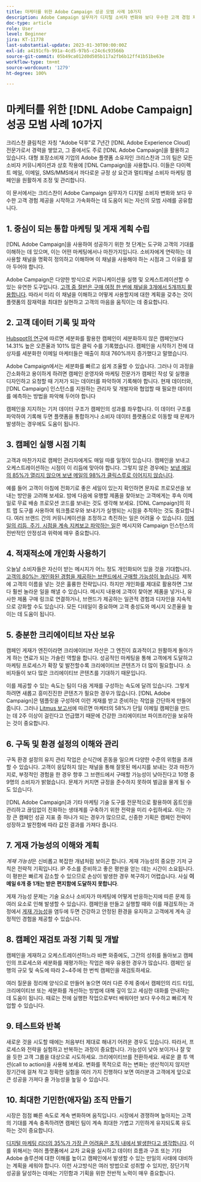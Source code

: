 ```yaml
---
title: 마케터를 위한 Adobe Campaign 성공 모범 사례 10가지
description: Adobe Campaign 실무자가 디지털 소비자 변화와 보다 우수한 고객 경험 제공을 시작하고 가속화하는 데 도움이 되는 10가지 모범 사례를 알아봅니다.
doc-type: article
role: User
level: Beginner
jira: KT-11778
last-substantial-update: 2023-01-30T00:00:00Z
exl-id: a4191cfb-991a-4cd5-97b5-c24c6c93566b
source-git-commit: 05b49ca012d0d505b117a2fb6b12ff41b51be63e
workflow-type: tm+mt
source-wordcount: '1279'
ht-degree: 100%

---
```


# 마케터를 위한 [!DNL Adobe Campaign] 성공 모범 사례 10가지

크리스찬 클림칙은 자칭 “Adobe 덕후”로 7년간 [!DNL Adobe Experience Cloud] 전문가로서 경력을 쌓았고, 그 중에서도 주로 [!DNL Adobe Campaign]을 활용하고 있습니다. 대형 포장소비재 기업의 Adobe 플랫폼 소유자인 크리스찬과 그의 팀은 모든 소비자 커뮤니케이션과 상호 작용에 [!DNL Campaign]을 사용합니다. 이들은 다이렉트 메일, 이메일, SMS/MMS에서 까다로운 규정 상 요건과 멀티채널 소비자 마케팅 캠페인을 원활하게 조정 및 관리합니다.

이 문서에서는 크리스찬이 Adobe Campaign 실무자가 디지털 소비자 변화와 보다 우수한 고객 경험 제공을 시작하고 가속화하는 데 도움이 되는 자신의 모범 사례를 공유합니다.


## 1. 중심이 되는 통합 마케팅 및 게재 계획 수립

[!DNL Adobe Campaign]을 사용하여 성공하기 위한 첫 단계는 도구와 고객의 기대를 이해하는 데 있으며, 이는 어떤 마케팅에서나 마찬가지입니다. 소비자에게 연락하는 데 사용할 채널을 명확히 정의하고 이해하며 이 채널을 사용해야 하는 시점과 그 이유를 알아 두어야 합니다.

Adobe Campaign은 다양한 방식으로 커뮤니케이션을 실행 및 오케스트레이션할 수 있는 유연한 도구입니다. [고객 중 절반은 구매 여정 한 번에 채널을 3개에서 5개까지 활용합니다](https://www.mckinsey.com/capabilities/operations/our-insights/redefine-the-omnichannel-approach-focus-on-what-truly-matters). 따라서 미리 이 채널을 이해하고 어떻게 사용할지에 대한 계획을 갖추는 것이 플랫폼의 잠재력을 최대한 실현하고 고객의 마음을 움직이는 데 중요합니다.

## 2. 고객 데이터 기록 및 파악

[Hubspot의 연구](https://www.linkedin.com/pulse/customer-segmentation-effective-b2b-business-industry-sabreen)에 따르면 세분화를 활용한 캠페인이 세분화하지 않은 캠페인보다 14.31% 높은 오픈율과 101% 많은 클릭 수를 기록했습니다. 캠페인을 시작하기 전에 대상자를 세분화한 이메일 마케터들은 매출이 최대 760%까지 증가했다고 말했습니다.

Adobe Campaign에서는 세분화를 빠르고 쉽게 조율할 수 있습니다. 그러나 이 과정을 간소화하고 용이하게 하려면 캠페인 운영자와 마케팅 전문가가 캠페인 작성 및 실행을 디자인하고 요청할 때 기저가 되는 데이터를 파악하여 기록해야 합니다. 현재 데이터와, [!DNL Campaign] 인스턴스를 지원하는 관리자 및 개발자와 협업할 때 필요한 데이터를 예측하는 방법을 파악해 두어야 합니다 

캠페인을 지지하는 기저 데이터 구조가 캠페인의 성과를 좌우합니다. 이 데이터 구조를 파악하여 기록해 두면 플랫폼을 통합하거나 소비자 데이터 플랫폼으로 이동할 때 문제가 발생하는 경우에도 도움이 됩니다.

## 3. 캠페인 실행 시점 기획

고객과 마찬가지로 캠페인 관리자에게도 매일 따를 일정이 있습니다. 캠페인을 보내고 오케스트레이션하는 시점이 이 리듬에 맞아야 합니다. 그렇지 않은 경우에는 [보낸 메일의 85%가 열리지 않으며 보낸 메일의 98%가 클릭스루로 이어지지 않습니다](https://www.validity.com/resource-center/state-of-email-2021/).

예를 들어 고객이 아침에 전화기로 좋은 세일이 있는지 확인하면 문자로 프로모션을 보내는 방안을 고려해 보세요. 밤에 다음에 유행할 제품을 찾아보는 고객에게는 후속 이메일로 무료 배송 프로모션 코드를 보내는 것도 생각해 보세요. [!DNL Campaign]의 히트 맵 도구를 사용하여 워크플로우와 보내기가 실행되는 시점을 추적하는 것도 중요합니다. 여러 브랜드 간의 커뮤니케이션을 조정하고 촉진하는 일은 어려울 수 있습니다. [이메일의 리듬, 주기, 시점을 계속 지켜보고 파악하는 일](https://experienceleaguecommunities.adobe.com/t5/adobe-campaign-classic-blogs/predictive-send-time-optimization-with-adobe-campaign/ba-p/561554?profile.language=ko)은 메시지와 Campaign 인스턴스의 전반적인 안정성과 위력에 매우 중요합니다.

## 4. 적재적소에 개인화 사용하기

오늘날 소비자들은 자신이 받는 메시지가 어느 정도 개인화되어 있을 것을 기대합니다. [고객의 80%는 개인화된 경험을 제공하는 브랜드에서 구매할 가능성이 높습니다](https://us.epsilon.com/power-of-me). 제목에 고객의 이름을 넣는 것은 훌륭한 전략입니다. 하지만 개인화를 제대로 활용하면 그보다 훨씬 놀라운 일을 해낼 수 있습니다. 메시지 내용에 고객이 찾아본 제품을 넣거나, 유사한 제품 구매 링크로 연결하거나, 브랜드가 제공하는 일관적 경험과 디자인을 지속적으로 강화할 수도 있습니다. 모든 디테일이 중요하며 고객 충성도와 메시지 오픈율을 높이는 데 도움이 됩니다.

## 5. 충분한 크리에이티브 자산 보유

캠페인 게재가 엔진이라면 크리에이티브 자산은 그 엔진이 효과적이고 원활하게 돌아가게 하는 연료가 되는 가솔린 역할을 합니다. 성공적인 마케팅을 통해 고객에게 도달하고 마케팅 프로세스가 확장 및 발전할수록 크리에이티브 콘텐츠가 더 많이 필요합니다. 소비자들이 보다 많은 크리에이티브 콘텐츠를 기대하기 때문입니다.

이를 제공할 수 있는 속도는 팀이 다음 게재를 구성하는 속도에 달려 있습니다. 그렇게 하려면 새롭고 흥미진진한 콘텐츠가 필요한 경우가 많습니다. [!DNL Adobe Campaign]은 템플릿을 구성하여 이런 게재를 받고 준비하는 작업을 간단하게 만들어 줍니다. 그러나 [Litmus 보고서](https://www.litmus.com/resources/state-of-email/)에 따르면 마케터의 58%가 단일 이메일 캠페인을 만드는 데 2주 이상이 걸린다고 언급했기 때문에 건강한 크리에이티브 파이프라인을 보유하는 것이 중요합니다.

## 6. 구독 및 환경 설정의 이해와 관리

구독 환경 설정의 유지 관리 작업은 순식간에 혼동을 일으켜 다양한 수준의 위험을 초래할 수 있습니다. 고객이 응답하지 않는 채널을 통해 잘못된 메시지를 보내는 것과 마찬가지로, 부정적인 경험을 한 경우 향후 그 브랜드에서 구매할 가능성이 낮아진다고 10명 중 9명의 소비자가 밝혔습니다. 문제가 커지면 규정을 준수하지 못하여 벌금을 물게 될 수도 있습니다.

[!DNL Adobe Campaign]과 기타 마케팅 기술 도구를 전문적으로 활용하여 옵트인을 관리하고 끊임없이 진화하는 생태계를 구축하기 위한 전략을 미리 수립하세요. 이는 가장 큰 캠페인 성공 지표 중 하나가 되는 경우가 많으므로, 신중한 기획은 캠페인 전략이 성장하고 발전함에 따라 값진 결과를 가져다 줍니다.

## 7. 게재 가능성의 이해와 계획

_게재 가능성_&#x200B;은 신비롭고 복잡한 개념처럼 보이곤 합니다. 게재 가능성의 중요한 기저 규칙은 전략적 기획입니다. IP 주소를 준비하고 좋은 평판을 얻는 데는 시간이 소요됩니다. 이 평판은 빠르게 감소할 수 있으므로 손상이 발생한 경우 복구하기 어렵습니다. 사실 **이메일 6개 중 1개는 받은 편지함에 도달하지 못합니다**.

게재 가능성 문제는 기술 요소나 소비자가 마케팅에 어떻게 반응하는지에 따른 문제 등 여러 요소로 인해 발생할 수 있습니다. 캠페인을 만들고 실행할 때와 이를 재검토하는 과정에서 [게재 가능성](https://business.adobe.com/ko/products/campaign/email-deliverability.html)을 염두에 두면 건강하고 안정된 환경을 유지하고 고객에게 계속 긍정적인 경험을 제공할 수 있습니다.

## 8. 캠페인 재검토 과정 기획 및 개발

캠페인을 게재하고 오케스트레이션하느라 바쁜 와중에도, 그간의 성취를 돌아보고 캠페인의 프로세스와 세분화를 재평가하는 작업은 매우 유용한 경우가 많습니다. 캠페인 실행의 규모 및 속도에 따라 2~4주에 한 번씩 캠페인을 재검토하세요.

여러 질문을 정리해 양식으로 만들어 놓으면 여러 다른 주제 중에서 캠페인의 리드 타임, 크리에이티브 또는 세분화를 개선하는 방법에 대해 깊이 있고 세심한 대화를 안내하는 데 도움이 됩니다. 때로는 전에 실행한 작업으로부터 배워야만 보다 우수하고 빠르게 작업할 수 있습니다.

## 9. 테스트와 반복

새로운 것을 시도할 때에는 처음부터 제대로 해내기 어려운 경우도 있습니다. 따라서, 프로세스와 전략을 실험하고 반복하는 과정이 중요합니다. 가능성이 낮아 보이거나 잘 맞을 듯한 고객 그룹을 대상으로 시도하세요. 크리에이티브를 전환하세요. 새로운 콜 투 액션(call to action)을 사용해 보세요. 변화를 목적으로 하는 변화는 생산적이지 않지만 장기간에 걸쳐 작고 정확한 실험을 여러 가지 진행하다 보면 여러분과 고객에게 앞으로 큰 성공을 가져다 줄 가능성을 높일 수 있습니다.

## 10. 최대한 기민한(애자일) 조직 만들기

시장은 점점 빠른 속도로 계속 변화하며 움직입니다. 시장에서 경쟁하며 높아지는 고객의 기대를 계속 충족하려면 캠페인 팀이 계속 최대한 가볍고 기민하게 유지되도록 유도하는 것이 중요합니다.

[디지털 마케팅 리더의 35%가 가장 큰 어려움은 조직 내에서 발생한다고 생각합니다](https://www.gartner.com/en/newsroom/press-releases/gartner-says-35--of-digital-marketing-leaders-believe-the-bigges). 이를 위해서는 여러 플랫폼에서 교차 교육을 실시하고 데이터 흐름과 구조 또는 기타 Adobe 솔루션에 대한 이해를 높이고 캠페인에서 발생할 수 있는 만일의 사태에 대비하는 계획을 세워야 합니다. 이런 사고방식은 여러 방법으로 성취할 수 있지만, 장단기적 성공을 달성하는 데에는 기민함과 기획을 위한 전반적 노력이 매우 중요합니다.
